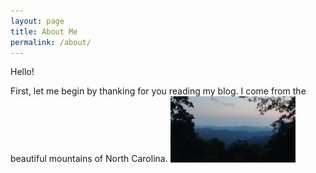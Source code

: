 ```yaml
---
layout: page
title: About Me
permalink: /about/
---
```


Hello!

First, let me begin by thanking for you reading my blog. I come from the beautiful mountains of North Carolina. 
<img src="../images/mountains.jpg" alt="mountains" width="200"/>
